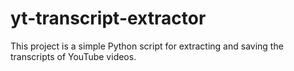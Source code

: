 # yt-transcript-extractor
This project is a simple Python script for extracting and saving the transcripts of YouTube videos.
